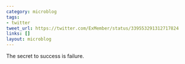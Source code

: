 ```yaml
---
category: microblog
tags:
- twitter
tweet_url: https://twitter.com/ExMember/status/339553291312717824
links: []
layout: microblog
---
```

The secret to success is failure.
